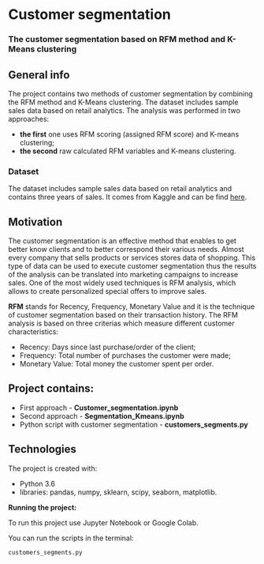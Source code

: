 # Customer segmentation

### The customer segmentation based on RFM method and K-Means clustering

## General info
The project contains two methods of customer segmentation by combining the RFM method and K-Means clustering. The dataset includes sample sales data based on retail analytics. The analysis was performed in two approaches:
- **the first** one uses RFM scoring (assigned RFM score) and K-means clustering;
- **the second** raw calculated RFM variables and K-means clustering.

### Dataset
The dataset includes sample sales data based on retail analytics and contains three years of sales. It comes from Kaggle and can be find [here](https://www.kaggle.com/kyanyoga/sample-sales-data).

## Motivation
The customer segmentation is an effective method that enables to get better know clients and to better correspond their various needs. 
Almost every company that sells products or services stores data of shopping. This type of data can be used to execute customer segmentation thus the results of the analysis can be translated into marketing campaigns to increase sales. One of the most widely used techniques is RFM analysis, which allows to create personalized special offers to improve sales. 

**RFM** stands for Recency, Frequency, Monetary Value and it is the technique of customer segmentation based on their transaction history. The RFM analysis is based on three criterias which measure different customer characteristics:
- Recency: Days since last purchase/order of the client;
- Frequency: Total number of purchases the customer were made;
- Monetary Value: Total money the customer spent per order.

## Project contains:
- First approach - **Customer_segmentation.ipynb**
- Second approach - **Segmentation_Kmeans.ipynb**
- Python script with customer segmentation - **customers_segments.py**

## Technologies

The project is created with:

- Python 3.6
- libraries: pandas, numpy, sklearn, scipy, seaborn, matplotlib.

**Running the project:**

To run this project use Jupyter Notebook or Google Colab.

You can run the scripts in the terminal:

    customers_segments.py
